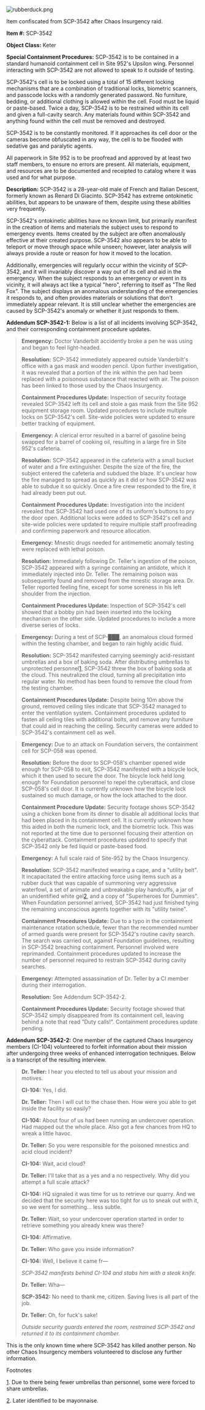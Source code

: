 ![rubberduck.png](http://scp-wiki.wdfiles.com/local--files/scp-3542/rubberduck.png)

Item confiscated from SCP-3542 after Chaos Insurgency raid.

**Item #:** SCP-3542

**Object Class:** Keter

**Special Containment Procedures:** SCP-3542 is to be contained in a standard humanoid containment cell in Site 952's Upsilon wing. Personnel interacting with SCP-3542 are not allowed to speak to it outside of testing.

SCP-3542's cell is to be locked using a total of 15 different locking mechanisms that are a combination of traditional locks, biometric scanners, and passcode locks with a randomly generated password. No furniture, bedding, or additional clothing is allowed within the cell. Food must be liquid or paste-based. Twice a day, SCP-3542 is to be restrained within its cell and given a full-cavity search. Any materials found within SCP-3542 and anything found within the cell must be removed and destroyed.

SCP-3542 is to be constantly monitored. If it approaches its cell door or the cameras become obfuscated in any way, the cell is to be flooded with sedative gas and paralytic agents.

All paperwork in Site 952 is to be proofread and approved by at least two staff members, to ensure no errors are present. All materials, equipment, and resources are to be documented and receipted to catalog where it was used and for what purpose.

**Description:** SCP-3542 is a 28-year-old male of French and Italian Descent, formerly known as Renard Di Giacinto. SCP-3542 has extreme ontokinetic abilities, but appears to be unaware of them, despite using these abilities very frequently.

SCP-3542's ontokinetic abilities have no known limit, but primarily manifest in the creation of items and materials the subject uses to respond to emergency events. Items created by the subject are often anomalously effective at their created purpose. SCP-3542 also appears to be able to teleport or move through space while unseen; however, later analysis will always provide a route or reason for how it moved to the location.

Additionally, emergencies will regularly occur within the vicinity of SCP-3542, and it will invariably discover a way out of its cell and aid in the emergency. When the subject responds to an emergency or event in its vicinity, it will always act like a typical "hero", referring to itself as "The Red Fox". The subject displays an anomalous understanding of the emergencies it responds to, and often provides materials or solutions that don't immediately appear relevant. It is still unclear whether the emergencies are caused by SCP-3542's anomaly or whether it just responds to them.

**Addendum SCP-3542-1:** Below is a list of all incidents involving SCP-3542, and their corresponding containment procedure updates.

> **Emergency:** Doctor Vanderbilt accidently broke a pen he was using and began to feel light-headed.
> 
> **Resolution:** SCP-3542 immediately appeared outside Vanderbilt's office with a gas mask and wooden pencil. Upon further investigation, it was revealed that a portion of the ink within the pen had been replaced with a poisonous substance that reacted with air. The poison has been linked to those used by the Chaos Insurgency.
> 
> **Containment Procedures Update:** Inspection of security footage revealed SCP-3542 left its cell and stole a gas mask from the Site 952 equipment storage room. Updated procedures to include multiple locks on SCP-3542's cell. Site-wide policies were updated to ensure better tracking of equipment.

> **Emergency:** A clerical error resulted in a barrel of gasoline being swapped for a barrel of cooking oil, resulting in a large fire in Site 952's cafeteria.
> 
> **Resolution:** SCP-3542 appeared in the cafeteria with a small bucket of water and a fire extinguisher. Despite the size of the fire, the subject entered the cafeteria and subdued the blaze. It's unclear how the fire managed to spread as quickly as it did or how SCP-3542 was able to subdue it so quickly. Once a fire crew responded to the fire, it had already been put out.
> 
> **Containment Procedures Update:** Investigation into the incident revealed that SCP-3542 had used one of its uniform's buttons to pry the door open. Additional locks were added to SCP-3542's cell and site-wide policies were updated to require multiple staff proofreading and confirming paperwork and resource allocation.

> **Emergency:** Mnestic drugs needed for antimemetic anomaly testing were replaced with lethal poison.
> 
> **Resolution:** Immediately following Dr. Teller's ingestion of the poison, SCP-3542 appeared with a syringe containing an antidote, which it immediately injected into Dr. Teller. The remaining poison was subsequently found and removed from the mnestic storage area. Dr. Teller reported feeling fine, except for some soreness in his left shoulder from the injection.
> 
> **Containment Procedures Update:** Inspection of SCP-3542's cell showed that a bobby pin had been inserted into the locking mechanism on the other side. Updated procedures to include a more diverse series of locks.

> **Emergency:** During a test of SCP-███, an anomalous cloud formed within the testing chamber, and began to rain highly acidic fluid.
> 
> **Resolution:** SCP-3542 manifested carrying seemingly acid-resistant umbrellas and a box of baking soda. After distributing umbrellas to unprotected personnel[1](javascript:;), SCP-3542 threw the box of baking soda at the cloud. This neutralized the cloud, turning all precipitation into regular water. No method has been found to remove the cloud from the testing chamber.
> 
> **Containment Procedures Update:** Despite being 10m above the ground, removed ceiling tiles indicate that SCP-3542 managed to enter the ventilation system. Containment procedures updated to fasten all ceiling tiles with additional bolts, and remove any furniture that could aid in reaching the ceiling. Security cameras were added to SCP-3542's containment cell as well.

> **Emergency:** Due to an attack on Foundation servers, the containment cell for SCP-058 was opened.
> 
> **Resolution:** Before the door to SCP-058's chamber opened wide enough for SCP-058 to exit, SCP-3542 manifested with a bicycle lock, which it then used to secure the door. The bicycle lock held long enough for Foundation personnel to repel the cyberattack, and close SCP-058's cell door. It is currently unknown how the bicycle lock sustained so much damage, or how the lock attached to the door.
> 
> **Containment Procedure Update:** Security footage shows SCP-3542 using a chicken bone from its dinner to disable all additional locks that had been placed in its containment cell. It is currently unknown how this aided in both the numeric lock, and the biometric lock. This was not reported at the time due to personnel focusing their attention on the cyberattack. Containment procedures updated to specify that SCP-3542 only be fed liquid or paste-based food.

> **Emergency:** A full scale raid of Site-952 by the Chaos Insurgency.
> 
> **Resolution:** SCP-3542 manifested wearing a cape, and a "utility belt". It incapacitated the entire attacking force using items such as a rubber duck that was capable of summoning very aggressive waterfowl, a set of animate and unbreakable play handcuffs, a jar of an unidentified white gel[2](javascript:;), and a copy of "Superheroes for Dummies". When Foundation personnel arrived, SCP-3542 had just finished tying the remaining unconscious agents together with its "utility twine".
> 
> **Containment Procedures Update:** Due to a typo in the containment maintenance rotation schedule, fewer than the recommended number of armed guards were present for SCP-3542's routine cavity search. The search was carried out, against Foundation guidelines, resulting in SCP-3542 breaching containment. Personnel involved were reprimanded. Containment procedures updated to increase the number of personnel required to restrain SCP-3542 during cavity searches.

> **Emergency:** Attempted assassination of Dr. Teller by a CI member during their interrogation.
> 
> **Resolution:** See Addendum SCP-3542-2.
> 
> **Containment Procedures Update:** Security footage showed that SCP-3542 simply disappeared from its containment cell, leaving behind a note that read "Duty calls!". Containment procedures update pending.

**Addendum SCP-3542-2:** One member of the captured Chaos Insurgency members (CI-104) volunteered to forfeit information about their mission after undergoing three weeks of enhanced interrogation techniques. Below is a transcript of the resulting interview.

> **Dr. Teller:** I hear you elected to tell us about your mission and motives.
> 
> **CI-104:** Yes, I did.
> 
> **Dr. Teller:** Then I will cut to the chase then. How were you able to get inside the facility so easily?
> 
> **CI-104:** About four of us had been running an undercover operation. Had mapped out the whole place. Also got a few chances from HQ to wreak a little havoc.
> 
> **Dr. Teller:** So you were responsible for the poisoned mnestics and acid cloud incident?
> 
> **CI-104:** Wait, acid cloud?
> 
> **Dr. Teller:** I'll take that as a yes and a no respectively. Why did you attempt a full scale attack?
> 
> **CI-104:** HQ signaled it was time for us to retrieve our quarry. And we decided that the security here was too tight for us to sneak out with it, so we went for something… less subtle.
> 
> **Dr. Teller:** Wait, so your undercover operation started in order to retrieve something you already knew was there?
> 
> **CI-104:** Affirmative.
> 
> **Dr. Teller:** Who gave you inside information?
> 
> **CI-104:** Well, I believe it came fr—
> 
> _SCP-3542 manifests behind CI-104 and stabs him with a steak knife._
> 
> **Dr. Teller:** Wha—
> 
> **SCP-3542:** No need to thank me, citizen. Saving lives is all part of the job.
> 
> **Dr. Teller:** Oh, for fuck's sake!
> 
> _Outside security guards entered the room, restrained SCP-3542 and returned it to its containment chamber._

This is the only known time where SCP-3542 has killed another person. No other Chaos Insurgency members volunteered to disclose any further information.

Footnotes

[1](javascript:;). Due to there being fewer umbrellas than personnel, some were forced to share umbrellas.

[2](javascript:;). Later identified to be mayonnaise.